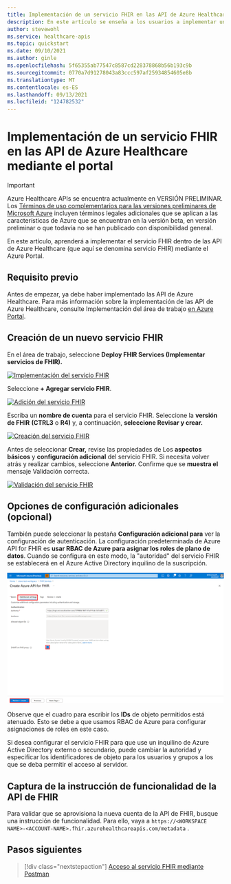 ```yaml
---
title: Implementación de un servicio FHIR en las API de Azure Healthcare
description: En este artículo se enseña a los usuarios a implementar un servicio FHIR en Azure Portal.
author: stevewohl
ms.service: healthcare-apis
ms.topic: quickstart
ms.date: 09/10/2021
ms.author: ginle
ms.openlocfilehash: 5f65355ab77547c8587cd228378868b56b193c9b
ms.sourcegitcommit: 0770a7d91278043a83ccc597af25934854605e8b
ms.translationtype: MT
ms.contentlocale: es-ES
ms.lasthandoff: 09/13/2021
ms.locfileid: "124782532"
---
```

# <a name="deploy-a-fhir-service-within-azure-healthcare-apis---using-portal"></a>Implementación de un servicio FHIR en las API de Azure Healthcare mediante el portal

> [!IMPORTANT]
> Azure Healthcare APIs se encuentra actualmente en VERSIÓN PRELIMINAR. Los [Términos de uso complementarios para las versiones preliminares de Microsoft Azure](https://azure.microsoft.com/support/legal/preview-supplemental-terms/) incluyen términos legales adicionales que se aplican a las características de Azure que se encuentran en la versión beta, en versión preliminar o que todavía no se han publicado con disponibilidad general.

En este artículo, aprenderá a implementar el servicio FHIR dentro de las API de Azure Healthcare (que aquí se denomina servicio FHIR) mediante el Azure Portal.

## <a name="prerequisite"></a>Requisito previo

Antes de empezar, ya debe haber implementado las API de Azure Healthcare. Para más información sobre la implementación de las API de Azure Healthcare, consulte Implementación del área de trabajo [en Azure Portal](../healthcare-apis-quickstart.md).

## <a name="create-a-new-fhir-service"></a>Creación de un nuevo servicio FHIR

En el área de trabajo, seleccione **Deploy FHIR Services (Implementar servicios de FHIR).**

[![Implementación del servicio FHIR ](media/fhir-service/deploy-fhir-services.png) ](media/fhir-service/deploy-fhir-services.png#lightbox)

Seleccione **+ Agregar servicio FHIR**.

[![Adición del servicio FHIR ](media/fhir-service/add-fhir-service.png) ](media/fhir-service/add-fhir-service.png#lightbox)

Escriba un **nombre de cuenta** para el servicio FHIR. Seleccione la **versión de FHIR** **(CTRL3** o **R4)** y, a continuación, **seleccione Revisar y crear.**

[![Creación del servicio FHIR ](media/fhir-service/create-fhir-service.png) ](media/fhir-service/create-fhir-service.png#lightbox)

Antes de seleccionar **Crear,** revise las propiedades de Los **aspectos básicos** y **configuración adicional** del servicio FHIR. Si necesita volver atrás y realizar cambios, seleccione **Anterior.** Confirme que se **muestra el** mensaje Validación correcta. 

[![Validación del servicio FHIR ](media/fhir-service/validation-fhir-service.png) ](media/fhir-service/validation-fhir-service.png#lightbox)

## <a name="additional-settings-optional"></a>Opciones de configuración adicionales (opcional)

También puede seleccionar la pestaña **Configuración adicional para** ver la configuración de autenticación. La configuración predeterminada de Azure API for FHIR es **usar RBAC de Azure para asignar los roles de plano de datos**. Cuando se configura en este modo, la "autoridad" del servicio FHIR se establecerá en el Azure Active Directory inquilino de la suscripción.

[![Configuración adicional del servicio FHIR ](media/fhir-service/additional-settings-tab.png) ](media/fhir-service/additional-settings-tab.png#lightbox)

Observe que el cuadro para escribir los **IDs** de objeto permitidos está atenuado. Esto se debe a que usamos RBAC de Azure para configurar asignaciones de roles en este caso.

Si desea configurar el servicio FHIR para que use un inquilino de Azure Active Directory externo o secundario, puede cambiar la autoridad y especificar los identificadores de objeto para los usuarios y grupos a los que se deba permitir el acceso al servidor.

## <a name="fetch-fhir-api-capability-statement"></a>Captura de la instrucción de funcionalidad de la API de FHIR

Para validar que se aprovisiona la nueva cuenta de la API de FHIR, busque una instrucción de funcionalidad. Para ello, vaya a `https://<WORKSPACE NAME>-<ACCOUNT-NAME>.fhir.azurehealthcareapis.com/metadata` .

## <a name="next-steps"></a>Pasos siguientes

>[!div class="nextstepaction"]
>[Acceso al servicio FHIR mediante Postman](../use-postman.md)

